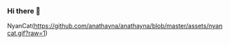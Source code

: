 ### Hi there 👋

NyanCat(https://github.com/anathayna/anathayna/blob/master/assets/nyancat.gif?raw=1)
